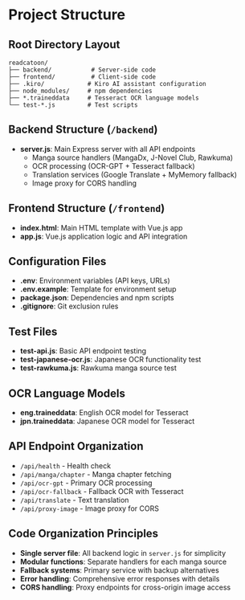# Project Structure

## Root Directory Layout
```
readcatoon/
├── backend/           # Server-side code
├── frontend/          # Client-side code
├── .kiro/            # Kiro AI assistant configuration
├── node_modules/     # npm dependencies
├── *.traineddata     # Tesseract OCR language models
└── test-*.js         # Test scripts
```

## Backend Structure (`/backend`)
- **server.js**: Main Express server with all API endpoints
  - Manga source handlers (MangaDx, J-Novel Club, Rawkuma)
  - OCR processing (OCR-GPT + Tesseract fallback)
  - Translation services (Google Translate + MyMemory fallback)
  - Image proxy for CORS handling

## Frontend Structure (`/frontend`)
- **index.html**: Main HTML template with Vue.js app
- **app.js**: Vue.js application logic and API integration

## Configuration Files
- **.env**: Environment variables (API keys, URLs)
- **.env.example**: Template for environment setup
- **package.json**: Dependencies and npm scripts
- **.gitignore**: Git exclusion rules

## Test Files
- **test-api.js**: Basic API endpoint testing
- **test-japanese-ocr.js**: Japanese OCR functionality test
- **test-rawkuma.js**: Rawkuma manga source test

## OCR Language Models
- **eng.traineddata**: English OCR model for Tesseract
- **jpn.traineddata**: Japanese OCR model for Tesseract

## API Endpoint Organization
- `/api/health` - Health check
- `/api/manga/chapter` - Manga chapter fetching
- `/api/ocr-gpt` - Primary OCR processing
- `/api/ocr-fallback` - Fallback OCR with Tesseract
- `/api/translate` - Text translation
- `/api/proxy-image` - Image proxy for CORS

## Code Organization Principles
- **Single server file**: All backend logic in `server.js` for simplicity
- **Modular functions**: Separate handlers for each manga source
- **Fallback systems**: Primary service with backup alternatives
- **Error handling**: Comprehensive error responses with details
- **CORS handling**: Proxy endpoints for cross-origin image access